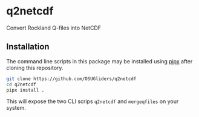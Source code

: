 # q2netcdf

Convert Rockland Q-files into NetCDF

## Installation

The command line scripts in this package may be installed using [pipx](https://pipx.pypa.io/stable/installation/) after cloning this repository.

```bash
git clone https://github.com/OSUGliders/q2netcdf
cd q2netcdf
pipx install .
```

This will expose the two CLI scrips `q2netcdf` and `mergeqfiles` on your system.
